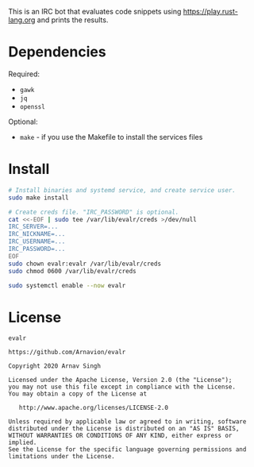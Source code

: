 This is an IRC bot that evaluates code snippets using <https://play.rust-lang.org> and prints the results.


# Dependencies

Required:

- `gawk`
- `jq`
- `openssl`

Optional:

- `make` - if you use the Makefile to install the services files


# Install

```sh
# Install binaries and systemd service, and create service user.
sudo make install

# Create creds file. "IRC_PASSWORD" is optional.
cat <<-EOF | sudo tee /var/lib/evalr/creds >/dev/null
IRC_SERVER=...
IRC_NICKNAME=...
IRC_USERNAME=...
IRC_PASSWORD=...
EOF
sudo chown evalr:evalr /var/lib/evalr/creds
sudo chmod 0600 /var/lib/evalr/creds

sudo systemctl enable --now evalr
```


# License

```
evalr

https://github.com/Arnavion/evalr

Copyright 2020 Arnav Singh

Licensed under the Apache License, Version 2.0 (the "License");
you may not use this file except in compliance with the License.
You may obtain a copy of the License at

   http://www.apache.org/licenses/LICENSE-2.0

Unless required by applicable law or agreed to in writing, software
distributed under the License is distributed on an "AS IS" BASIS,
WITHOUT WARRANTIES OR CONDITIONS OF ANY KIND, either express or implied.
See the License for the specific language governing permissions and
limitations under the License.
```
